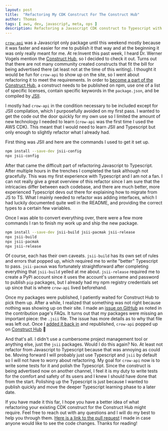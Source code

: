 ```yaml
---
layout: post
title:  "Refactoring My CDK Construct For The Construct Hub"
author: Thomas
tags: [ aws, dev, javascript, meta, ops ]
description: Refactoring a Javascript CDK construct to Typescript with JSII
---
```


[`crow-api`](https://www.npmjs.com/package/crow-api) was a Javascript only package until this weekend mostly because it was faster and easier for me to publish it that way and at the beginning it was only really meant for me. At re:Invent this past week, I heard Dr. Werner Vogels mention the [Construct Hub](https://constructs.dev/), so I decided to check it out. Turns out that there are not many community created constructs that fit the bill for being advertised there (at least not at the time of this writing). I thought it would be fun for `crow-api` to show up on the site, so I went about refactoring it to meet the requirements. In order to [become a part of the Construct Hub](https://constructs.dev/contribute), a construct needs to be published on npm, use one of a list of specific licenses, contain specific keywords in the `package.json`, and be compiled by [JSII](https://aws.github.io/jsii/).

I mostly had `crow-api` in the condition necessary to be included except for JSII compilation, which I purposefully avoided on my first pass. I wanted to get the code out the door quickly for my own use so I limited the amount of new technology I needed to learn (`crow-api` was the first time I used the AWS CDK). This meant that I would need to learn JSII and Typescript but only enough to slightly refactor what I already had.

First thing was JSII and here are the commands I used to get it set up.

```bash
npm install --save-dev jsii-config
npx jsii-config
```

After that came the difficult part of refactoring Javascript to Typescript. After multiple hours in the trenches I completed the task although not gracefully. This was my first experience with Typescript and I am not a fan. I can not really give a great overview of this refactor since I am sure that the intricacies differ between each codebase, and there are much better, more experienced Typescript devs out there for explaining how to migrate from JS to TS. What I mainly needed to refactor was adding interfaces, which I had luckily documented quite well in the README, and providing the correct types to a certain few variables.

Once I was able to convert everything over, there were a few more commands I ran to finish my work up and ship the new package.

```bash
npm install --save-dev jsii-build jsii-pacmak jsii-release
npx jsii-build
npx jsii-pacmak
npx jsii-release
```

Of course, each has their own caveats. `jsii-build` has its own set of rules and errors that popped up, which required me to write "better" Typescript to pass. `jsii-pacmak` was fortunately straightforward after completing everything that `jsii-build` yelled at me about. `jsii-release` required me to create a PyPi account since it uses the account's username and password to publish `pip` packages, but I already had my npm registry credentials set up since that is where `crow-api` lived beforehand.

Once my packages were published, I patiently waited for Construct Hub to pick them up. After a while, I realized that something was not right because nothing was showing up on their site. I made an [issue on GitHub](https://github.com/cdklabs/construct-hub/issues/640) as noted in the contribution page's FAQs. It turns out that my packages were missing an important piece: the `.jsii` file. The issue has more details as to why that file was left out. Once I [added it back in](https://github.com/thomasstep/crow-api/commit/13535ba88c8b759c91e37d12127f63469fc48fde) and republished, `crow-api` popped up on [Construct Hub](https://constructs.dev/packages/crow-api) 🎉

And that's all. I didn't use a cumbersome project management tool or anything else, just the `jsii` packages. Would I do this again? No. At least not refactor from Javascript to Typescript because that was annoying as could be. Moving forward I will probably just use Typescript and `jsii` by default so I will not have to worry about refactoring. My goal for `crow-api` now is to write some tests for it and polish the Typescript. Since the construct is being advertised now on another channel, I feel it is my duty to write tests for the comfort and safety of its users and I knew I should have done that from the start. Polishing up the Typescript is just because I wanted to publish quickly and move the deeper Typescript learning phase to a later date.

If you have made it this far, I hope you have a better idea of what refactoring your existing CDK construct for the Construct Hub might require. Feel free to reach out with any questions and I will do my best to help you through them. [Here is a link to the pull request](https://github.com/thomasstep/crow-api/pull/1) I made in case anyone would like to see the code changes. Thanks for reading!